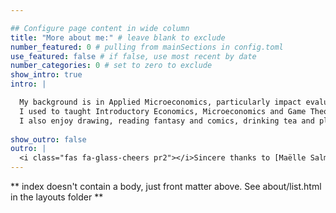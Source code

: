 ```yaml
---

## Configure page content in wide column
title: "More about me:" # leave blank to exclude
number_featured: 0 # pulling from mainSections in config.toml
use_featured: false # if false, use most recent by date
number_categories: 0 # set to zero to exclude
show_intro: true
intro: |

  My background is in Applied Microeconomics, particularly impact evaluation with econometrics tools. I have a Masters in Economics @ Universidad Católica de Chile (PUC) and previously studied Commercial Engeneering @ Universidad Católica de Valparaíso (PUCV), that is similar to double major in Economics and Business Administration.
  I used to taught Introductory Economics, Microeconomics and Game Theory at PUCV between 2013 and 2019 before my Phd, and have taught courses in the Data Science department at Universidad del Desarrollo (UDD).
  I also enjoy drawing, reading fantasy and comics, drinking tea and playing with my pet rabbit Pepper. 
  
show_outro: false
outro: |
  <i class="fas fa-glass-cheers pr2"></i>Sincere thanks to [Maëlle Salmon](https://masalmon.eu/) for her help naming this Hugo theme!
---
```


** index doesn't contain a body, just front matter above.
See about/list.html in the layouts folder **